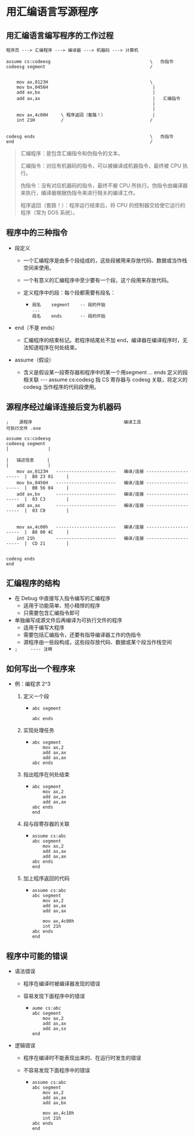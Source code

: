 # 用汇编语言写源程序



## 用汇编语言编写程序的工作过程



```assembly
程序员 ---> 汇编程序 ---> 编译器 ---> 机器码 ---> 计算机
```



```assembly
assume cs:codeesg                                      \   伪指令
codeesg segment                                        /
    
    
    mov ax,0123H                                       \
    mov bx,0456H                                        |
    add ax,bx                                           |
    add ax,ax                                           |   汇编指令
                                                        |
                                                        |
    mov ax,4c00H     \ 程序返回（套路！）                  |        
    int 21H          /                                 /


codesg ends                                            \   伪指令
end                                                    /
```



> 汇编程序：是包含汇编指令和伪指令的文本。
>
> 汇编指令：对应有机器码的指令，可以被编译成机器指令，最终被 CPU 执行。
>
> 伪指令：没有对应机器码的指令，最终不被 CPU 所执行。伪指令由编译器来执行，编译器根据伪指令来进行相关的编译工作。
>
> 程序返回（套路！）：程序运行结束后，将 CPU  的控制器交给使它运行的程序（常为 DOS 系统）。



## 程序中的三种指令



- 段定义

  - 一个汇编程序是由多个段组成的，这些段被用来存放代码、数据或当作栈空间来使用。

  - 一个有意义的汇编程序中至少要有一个段，这个段用来存放代码。

  - 定义程序中的段：每个段都需要有段名：

    - ```assembly
      段名    segment    -- 段的开始
      ...
      段名    ends       -- 段的开始
      ```

- end（不是 ends）
  - 汇编程序的结束标记。若程序结尾处不加 end，编译器在编译程序时，无法知道程序在何处结束。
- assume（假设）
  - 含义是假设某一段寄存器和程序中的某一个用segment ... ends 定义的段相关联 --- assume cs:codesg 指 CS 寄存器与 codesg 关联，将定义的 codesg 当作程序的代码段使用。



## 源程序经过编译连接后变为机器码



```assembly
;    源程序                                   编译工具                          可执行文件 .exe

assume cs:codeesg
codeesg segment                                                              |               |
                                                                             |   描述信息     |                                                                                                                |               |
    mov ax,0123H   -----------------------   编译/连接 ---------------------  |  B8 23 01     |
    mov bx,0456H   -----------------------   编译/连接 ---------------------  |  BB 56 04     |
    add ax,bx      -----------------------   编译/连接 ---------------------  |  03 C3        |
    add ax,ax      -----------------------   编译/连接 ---------------------  |  03 C0        |
        
        
    mov ax,4c00h   -----------------------   编译/连接 ---------------------  |  B8 00 4C     |
    int 21h        -----------------------   编译/连接 ---------------------  |  CD 21        |


codesg ends
end
```



## 汇编程序的结构



- 在 Debug 中直接写入指令编写的汇编程序
  - 适用于功能简单、短小精悍的程序
  - 只需要包含汇编指令即可
- 单独编写成源文件后再编译为可执行文件的程序
  - 适用于编写大程序
  - 需要包括汇编指令，还要有指导编译器工作的伪指令
  - 源程序由一些段构成，这些段存放代码、数据或某个段当作栈空间
- `;     ---- 注释`





## 如何写出一个程序来



- 例：编程求 2^3

  1. 定义一个段

     - ```assembly
       abc segment
       
       abc ends
       ```

  2. 实现处理任务

     - ```assembly
       abc segment
           mov ax,2
           add ax,ax
           add ax,ax
       abc ends
       ```

  3. 指出程序在何处结束

     - ```assembly
       abc segment
           mov ax,2
           add ax,ax
           add ax,ax
       abc ends
       end
       ```

  4. 段与段寄存器的关联

     - ```assembly
       assume cs:abc
       abc segment
           mov ax,2
           add ax,ax
           add ax,ax
       abc ends
       end
       ```

  5. 加上程序返回的代码

     - ```assembly
       assume cs:abc
       abc segment
           mov ax,2
           add ax,ax
           add ax,ax
           
           mov ax,4c00h
           int 21h
       abc ends
       end
       ```



## 程序中可能的错误



- 语法错误

  - 程序在编译时被编译器发现的错误

  - 容易发现下面程序中的错误

    - ```assembly
      aume cs:abc
      abc segment
          mov ax,2
          add ax,ax
          add ax,sx
      end
      ```

- 逻辑错误

  - 程序在编译时不能表现出来的、在运行时发生的错误

  - 不容易发现下面程序中的错误

    - ```assembly
      assume cs:abc
      abc segment
          mov ax,2
          add ax,ax
          add ax,bx
          
          mov ax,4c10h
          int 21h
      abc ends
      end
      ```

